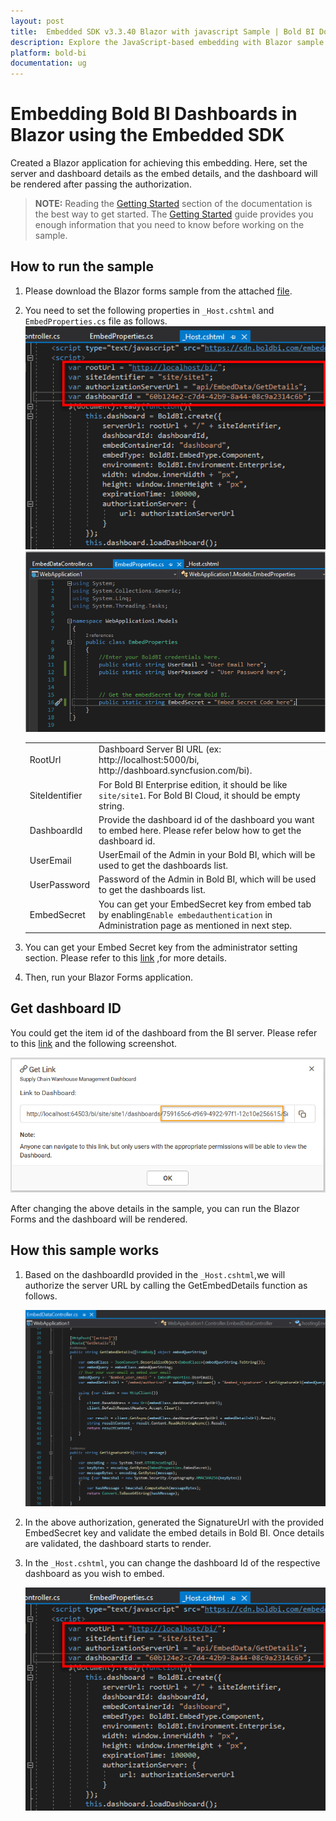 ```yaml
---
layout: post
title:  Embedded SDK v3.3.40 Blazor with javascript Sample | Bold BI Docs
description: Explore the JavaScript-based embedding with Blazor sample application, which has been supported by Bold BI since v3.3.40.
platform: bold-bi
documentation: ug
---
```


# Embedding Bold BI Dashboards in Blazor using the Embedded SDK

Created a Blazor application for achieving this embedding. Here, set the server and dashboard details as the embed details, and the dashboard will be rendered after passing the authorization.  

> **NOTE:** Reading the [Getting Started](/embedded-bi/javascript-based/getting-started/) section of the documentation is the best way to get started. The [Getting Started](/embedded-bi/javascript-based/getting-started/) guide provides you enough information that you need to know before working on the sample.      

## How to run the sample

1. Please download the Blazor forms sample from the attached [file](https://onpremise-demo.boldbi.com/getting-started/blazor/sample.zip).    

2. You need to set the following properties in `_Host.cshtml` and `EmbedProperties.cs` file as follows.  
    ![Hostdetails](/static/assets/embedded/javascript/sample/images/hostdetails-blazor.png#width=550px;height=410px)
    ![Embed Properties](/static/assets/embedded/javascript/sample/images/blazor-props.png#width=550px;height=410px)
    <meta charset="utf-8"/>
    <table>
    <tbody>
        <tr>
            <td align="left">RootUrl</td>
            <td align="left">Dashboard Server BI URL (ex: http://localhost:5000/bi, http://dashboard.syncfusion.com/bi).</td>
        </tr>
        <tr>
            <td align="left">SiteIdentifier</td>
            <td align="left">For Bold BI Enterprise edition, it should be like <code>site/site1</code>. For Bold BI Cloud, it should be empty string.</td>
        </tr>
        <tr>
        <td align="left">DashboardId</td>
            <td align="left">Provide the dashboard id of the dashboard you want to embed here. Please refer below how to get the dashboard id.</td>
        </tr>
        <tr>
            <td align="left">UserEmail</td>
            <td align="left">UserEmail of the Admin in your Bold BI, which will be used to get the dashboards list.</td>
        </tr>
        <tr>
            <td align="left">UserPassword</td>
            <td align="left">Password of the Admin in Bold BI, which will be used to get the dashboards list.</td>
        </tr>
        <tr>
        <td align="left">EmbedSecret</td>
            <td align="left">You can get your EmbedSecret key from embed tab by enabling<code>Enable embedauthentication</code> in Administration page as mentioned in next step.</td>
        </tr>    
    </tbody>
    </table>


3. You can get your Embed Secret key from the administrator setting section. Please refer to this [link](/embedded-bi/site-administration/embed-settings/) ,for more details.  

4. Then, run your Blazor Forms application.

## Get dashboard ID

You could get the item id of the dashboard from the BI server. Please refer to this [link](/embedded-bi/working-with-dashboards/share-dashboards/get-dashboard-link/#get-link) and the following screenshot.

![Get dashboard ID](/static/assets/embedded/javascript/sample/images/get-dashboard-id.png)

After changing the above details in the sample, you can run the Blazor Forms and the dashboard will be rendered.

## How this sample works

1. Based on the dashboardId provided in the `_Host.cshtml`,we will authorize the server URL by calling the GetEmbedDetails function as follows.

   ![Get Embed Details](/static/assets/embedded/javascript/sample/images/blazor-authorize.png#width=550px;height=410px)

2. In the above authorization, generated the SignatureUrl with the provided EmbedSecret key and validate the embed details in Bold BI. Once details are validated, the dashboard starts to render.

3. In the `_Host.cshtml`, you can change the dashboard Id of the respective dashboard as you wish to embed.

   ![Hostdetails](/static/assets/embedded/javascript/sample/images/hostdetails-blazor.png#width=550px;height=410px)
